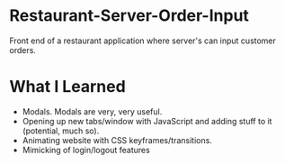 # Restaurant-Server-Order-Input

Front end of a restaurant application where server's can input customer orders.

# What I Learned

- Modals. Modals are very, very useful.
- Opening up new tabs/window with JavaScript and adding stuff to it (potential, much so).
- Animating website with CSS keyframes/transitions.
- Mimicking of login/logout features

